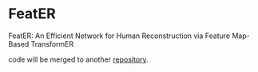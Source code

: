 # FeatER

FeatER: An Efficient Network for Human Reconstruction via Feature Map-Based TransformER

code will be merged to another [repository](https://github.com/zczcwh/POTTER).
